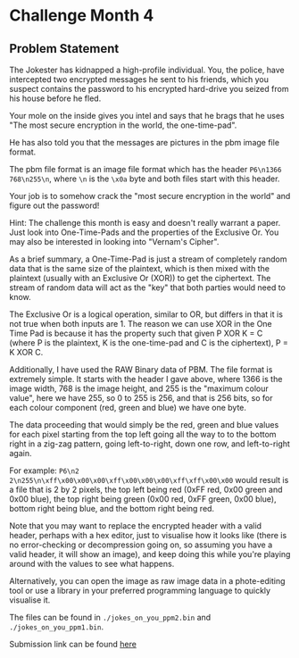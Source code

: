 # Challenge Month 4

## Problem Statement
The Jokester has kidnapped a high-profile individual.
You, the police, have intercepted two encrypted messages he sent 
to his friends, which you suspect contains the password to his
encrypted hard-drive you seized from his house before he fled.

Your mole on the inside gives you intel and says that he brags
that he uses "The most secure encryption in the world, the one-time-pad".

He has also told you that the messages are pictures in the pbm image file format.

The pbm file format is an image file format which has the header
`P6\n1366 768\n255\n`, where `\n` is the `\x0a` byte and both files start with this header.

Your job is to somehow crack the "most secure encryption in the world"
and figure out the password!

Hint: The challenge this month is easy and doesn't really warrant a paper. Just look into One-Time-Pads and the properties of the Exclusive Or. You may also be interested in looking into "Vernam's Cipher".

As a brief summary, a One-Time-Pad is just a stream of completely random
data that is the same size of the plaintext, which is then mixed with the plaintext (usually with an Exclusive Or (XOR)) to get the ciphertext. The
stream of random data will act as the "key" that both parties would need
to know.

The Exclusive Or is a logical operation, similar to OR, but differs in that 
it is not true when both inputs are 1. The reason we can use XOR in the
One Time Pad is because it has the property such that given P XOR K = C 
(where P is the plaintext, K is the one-time-pad and C is the ciphertext),
P = K XOR C.

Additionally, I have used the RAW Binary data of PBM. The file format is 
extremely simple. It starts with the header I gave above, where 1366 is the image width, 768 is the image height, and 255 is the "maximum colour value", here we have 255, so 0 to 255 is 256, and that is 256 bits, so for each colour component (red, green and blue) we have one byte.

The data proceeding that would simply be the red, green and blue values for
each pixel starting from the top left going all the way to to the bottom right
in a zig-zag pattern, going left-to-right, down one row, and left-to-right again.

For example: 
`P6\n2 2\n255\n\xff\x00\x00\x00\xff\x00\x00\x00\xff\xff\x00\x00` would
result is a file that is 2 by 2 pixels, the top left being red (0xFF red, 0x00 green and 0x00 blue), the top right
being green (0x00 red, 0xFF green, 0x00 blue), bottom right being blue, and the bottom right being red.

Note that you may want to replace the encrypted header with a valid header, perhaps with a hex editor,
just to visualise how it looks like (there is no error-checking or decompression going on, so assuming you have a valid header, it will show an image), and keep doing this while you're playing around with the values to see what happens.

Alternatively, you can open the image as raw image data in a phote-editing tool or use a library in your preferred programming language to quickly visualise it.

The files can be found in `./jokes_on_you_ppm2.bin` and `./jokes_on_you_ppm1.bin`.

Submission link can be found [here](https://docs.google.com/forms/d/e/1FAIpQLSeqP-Fql8eM2txayTP7WNEcBQqFS8iM3w7o-d-P1dyk1z87_w/viewform?usp=pp_url)
